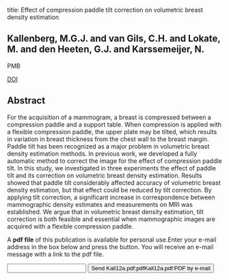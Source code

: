 title: Effect of compression paddle tilt correction on volumetric breast density estimation

## Kallenberg, M.G.J. and van Gils, C.H. and Lokate, M. and den Heeten, G.J. and Karssemeijer, N.
PMB

<a href="https://doi.org/10.1088/0031-9155/57/16/5155">DOI</a>

## Abstract
For the acquisition of a mammogram, a breast is compressed between a compression paddle and a support table. When compression is applied with a flexible compression paddle, the upper plate may be tilted, which results in variation in breast thickness from the chest wall to the breast margin. Paddle tilt has been recognized as a major problem in volumetric breast density estimation methods. In previous work, we developed a fully automatic method to correct the image for the effect of compression paddle tilt. In this study, we investigated in three experiments the effect of paddle tilt and its correction on volumetric breast density estimation. Results showed that paddle tilt considerably affected accuracy of volumetric breast density estimation, but that effect could be reduced by tilt correction. By applying tilt correction, a significant increase in correspondence between mammographic density estimates and measurements on MRI was established. We argue that in volumetric breast density estimation, tilt correction is both feasible and essential when mammographic images are acquired with a flexible compression paddle.

A <b>pdf file</b> of this publication is available for personal use.Enter your e-mail address in the box below and press the button. You will receive an e-mail message with a link to the pdf file.
<form action="sender.php">  <input type="text" name="email">  <input type="submit" value="Send Kall12a.pdf:pdfKall12a.pdf:PDF by e-mail"></form>
